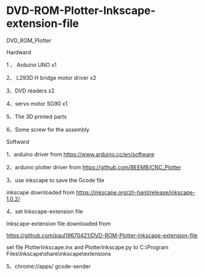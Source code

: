 # DVD-ROM-Plotter-Inkscape-extension-file
DVD_ROM_Plotter

Hardward

1 、 Arduino UNO x1

2、 L293D H bridge motor driver x2

3、DVD readers x2

4、servo motor SG90 x1

5、The 3D printed parts

6、Some screw for the assembly

Softward

1、arduino driver from https://www.arduino.cc/en/software

2、arduino plotter driver from https://github.com/BEEMB/CNC_Plotter

3、use inkscape to save the Gcode file 

inkscape downloaded from  https://inkscape.org/zh-hant/release/inkscape-1.0.2/ 

4、set Inkscape-extension file

Inkscape-extension file downloaded from

https://github.com/paul19670421/DVD-ROM-Plotter-Inkscape-extension-file

set file PlotterInkscape.inx and PlotterInkscape.py to C:\Program Files\Inkscape\share\inkscape\extensions

5、chrome://apps/ gcode-sender
